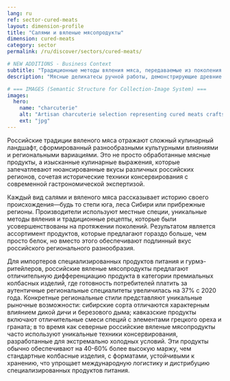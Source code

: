 ```yaml
---
lang: ru
ref: sector-cured-meats
layout: dimension-profile
title: "Салями и вяленые мясопродукты"
dimension: cured-meats
category: sector
permalink: /ru/discover/sectors/cured-meats/

# NEW ADDITIONS - Business Context
subtitle: "Традиционные методы вяления мяса, передаваемые из поколения в поколение, создающие отличительные деликатесы с глубокими региональными вкусами"
description: "Мясные деликатесы ручной работы, демонстрирующие древние техники консервации и местные специи, предлагающие аутентичные вкусы для гурманов."

# === IMAGES (Semantic Structure for Collection-Image System) ===
images:
  hero:
    name: "charcuterie"
    alt: "Artisan charcuterie selection representing cured meats craftsmanship and regional specialties"
    ext: "jpg"
---
```


Российские традиции вяленого мяса отражают сложный кулинарный ландшафт, сформированный разнообразными культурными влияниями и региональными вариациями. Это не просто обработанные мясные продукты, а изысканные кулинарные выражения, которые запечатлевают нюансированные вкусы различных российских регионов, сочетая исторические техники консервирования с современной гастрономической экспертизой.

Каждый вид салями и вяленого мяса рассказывает историю своего происхождения—будь то степи юга, леса Сибири или прибрежные регионы. Производители используют местные специи, уникальные методы вяления и традиционные рецепты, которые были усовершенствованы на протяжении поколений. Результатом является ассортимент продуктов, которые предлагают гораздо больше, чем просто белок, но вместо этого обеспечивают подлинный вкус российского регионального разнообразия.

Для импортеров специализированных продуктов питания и гурмэ-ритейлеров, российские вяленые мясопродукты предлагают отличительную дифференциацию продукта в категории премиальных колбасных изделий, где готовность потребителей платить за аутентичные региональные специалитеты увеличилась на 37% с 2020 года. Конкретные региональные стили представляют уникальные рыночные возможности: сибирские сорта отличаются характерным влиянием дикой дичи и березового дыма; кавказские продукты включают отличительные смеси специй с элементами грецкого ореха и граната; в то время как северные российские вяленые мясопродукты часто используют уникальные техники консервирования, разработанные для экстремально холодных условий. Эти продукты обычно обеспечивают на 40-60% более высокую маржу, чем стандартные колбасные изделия, с форматами, устойчивыми к хранению, что упрощает международную логистику и дистрибуцию специализированных продуктов питания.
